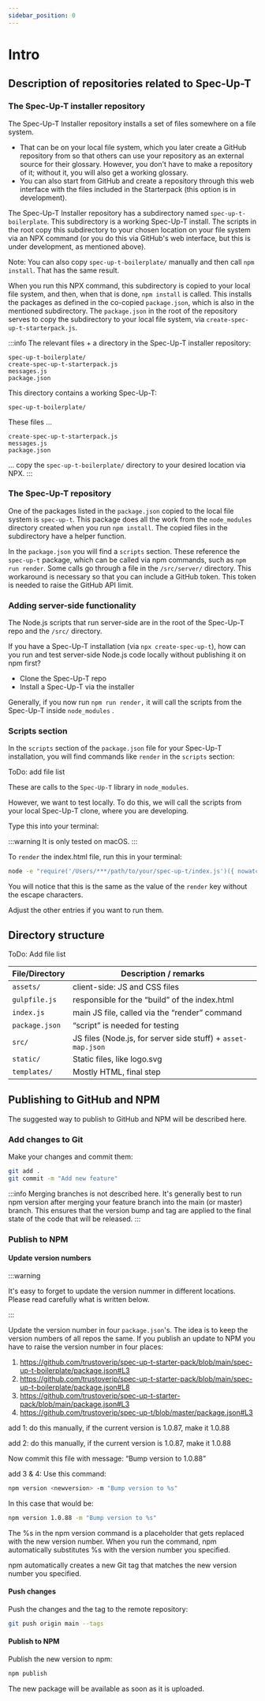 ```yaml
---
sidebar_position: 0
---
```


# Intro

## Description of repositories related to Spec-Up-T

### The Spec-Up-T installer repository

The Spec-Up-T Installer repository installs a set of files somewhere on a file system.

- That can be on your local file system, which you later create a GitHub repository from so that others can use your repository as an external source for their glossary. However, you don't have to make a repository of it; without it, you will also get a working glossary.
- You can also start from GitHub and create a repository through this web interface with the files included in the Starterpack (this option is in development).

The Spec-Up-T Installer repository has a subdirectory named `spec-up-t-boilerplate`. This subdirectory is a working Spec-Up-T install. The scripts in the root copy this subdirectory to your chosen location on your file system via an NPX command (or you do this via GitHub's web interface, but this is under development, as mentioned above).

Note: You can also copy `spec-up-t-boilerplate/` manually and then call `npm install`. That has the same result.

When you run this NPX command, this subdirectory is copied to your local file system, and then, when that is done, `npm install` is called. This installs the packages as defined in the co-copied `package.json`, which is also in the mentioned subdirectory. The `package.json` in the root of the repository serves to copy the subdirectory to your local file system, via `create-spec-up-t-starterpack.js`.

:::info
The relevant files + a directory in the Spec-Up-T installer repository:

```
spec-up-t-boilerplate/
create-spec-up-t-starterpack.js
messages.js
package.json
```

This directory contains a working Spec-Up-T:
```
spec-up-t-boilerplate/
```

These files …

```
create-spec-up-t-starterpack.js
messages.js
package.json
```

… copy the `spec-up-t-boilerplate/` directory to your desired location via NPX.
:::

### The Spec-Up-T repository

One of the packages listed in the `package.json` copied to the local file system is `spec-up-t`. This package does all the work from the `node_modules` directory created when you run `npm install`. The copied files in the subdirectory have a helper function.

In the `package.json` you will find a `scripts` section. These reference the `spec-up-t` package, which can be called via npm commands, such as `npm run render`. Some calls go through a file in the `/src/server/` directory. This workaround is necessary so that you can include a  GitHub token. This token is needed to raise the GitHub API limit.

### Adding server-side functionality

The Node.js scripts that run server-side are in the root of the Spec-Up-T repo and the `/src/` directory.

If you have a Spec-Up-T installation (via `npx create-spec-up-t`), how can you run and test server-side Node.js code locally without publishing it on npm first?

- Clone the Spec-Up-T repo
- Install a Spec-Up-T via the installer
  
Generally, if you now run `npm run render,` it will call the scripts from the Spec-Up-T inside `node_modules` .

### Scripts section

In the `scripts` section of the `package.json` file for your Spec-Up-T installation, you will find commands like `render` in the `scripts` section:

ToDo: add file list

These are calls to the `Spec-Up-T` library in `node_modules`.

However, we want to test locally. To do this, we will call the scripts from your local Spec-Up-T clone, where you are developing.

Type this into your terminal:

:::warning
It is only tested on macOS.
:::

To `render` the index.html file, run this in your terminal:

```bash
node -e "require('/Users/***/path/to/your/spec-up-t/index.js')({ nowatch: true })"
```

You will notice that this is the same as the value of the `render` key without the escape characters.

Adjust the other entries if you want to run them.

## Directory structure

ToDo: Add file list

| File/Directory | Description / remarks                                        |
| -------------- | ------------------------------------------------------------ |
| `assets/`      | client-side: JS and CSS files                                |
| `gulpfile.js`  | responsible for the “build” of the index.html                |
| `index.js`     | main JS file, called via the “render” command                |
| `package.json` | “script” is needed for testing                               |
| `src/`         | JS files (Node.js, for server side stuff) + `asset-map.json` |
| `static/`      | Static files, like logo.svg                                  |
| `templates/`   | Mostly HTML, final step                                      |

## Publishing to GitHub and NPM

The suggested way to publish to GitHub and NPM will be described here.

### Add changes to Git

Make your changes and commit them:

```bash
git add .
git commit -m "Add new feature"
```

:::info
Merging branches is not described here. It's generally best to run npm version after merging your feature branch into the main (or master) branch. This ensures that the version bump and tag are applied to the final state of the code that will be released.
:::

### Publish to NPM

#### Update version numbers

:::warning

It's easy to forget to update the version nummer in different locations. Please read carefully what is written below.

:::

Update the version number in four `package.json`'s. The idea is to keep the version numbers of all repos the same. If you publish an update to NPM you have to raise the version number in four places:

1. https://github.com/trustoverip/spec-up-t-starter-pack/blob/main/spec-up-t-boilerplate/package.json#L3
2. https://github.com/trustoverip/spec-up-t-starter-pack/blob/main/spec-up-t-boilerplate/package.json#L8
3. https://github.com/trustoverip/spec-up-t-starter-pack/blob/main/package.json#L3
4. https://github.com/trustoverip/spec-up-t/blob/master/package.json#L3

add 1: do this manually, if the current version is 1.0.87, make it 1.0.88

add 2: do this manually, if the current version is 1.0.87, make it 1.0.88

Now commit this file with message: “Bump version to 1.0.88”

add 3 & 4: Use this command:

```bash
npm version <newversion> -m "Bump version to %s"
```

In this case that would be:

```bash
npm version 1.0.88 -m "Bump version to %s"
```

The %s in the npm version command is a placeholder that gets replaced with the new version number. When you run the command, npm automatically substitutes %s with the version number you specified.

npm automatically creates a new Git tag that matches the new version number you specified.

#### Push changes

Push the changes and the tag to the remote repository:

```bash
git push origin main --tags
```

#### Publish to NPM

Publish the new version to npm:

```bash
npm publish
```

The new package will be available as soon as it is uploaded.
